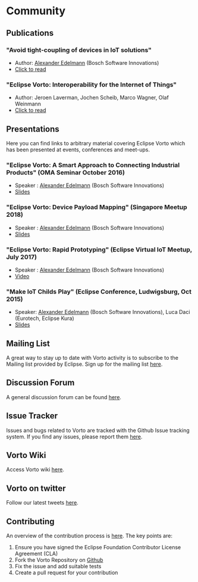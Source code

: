 # Community

## Publications

### "Avoid tight-coupling of devices in IoT solutions"

* Author: [Alexander Edelmann](https://github.com/aedelmann) (Bosch Software Innovations)
* [Click to read](https://blog.bosch-si.com/developer/avoid-tight-coupling-of-devices-in-iot-solutions/) 

### "Eclipse Vorto: Interoperability for the Internet of Things" 
* Author: Jeroen Laverman, Jochen Scheib, Marco Wagner, Olaf Weinmann
* [Click to read](https://jaxenter.com/eclipse-vorto-interoperability-for-the-internet-of-things-125748.html) 

## Presentations

Here you can find links to arbitrary material covering Eclipse Vorto which has been presented at events, conferences and meet-ups.

### "Eclipse Vorto: A Smart Approach to Connecting Industrial Products" (OMA Seminar October 2016)

* Speaker : [Alexander Edelmann](https://github.com/aedelmann) (Bosch Software Innovations)
* [Slides](https://www.slideshare.net/OpenMobileAlliance/iot-seminar-oct-2016-alex-edelmann-bosch-singapore)

### "Eclipse Vorto: Device Payload Mapping" (Singapore Meetup 2018)

* Speaker : [Alexander Edelmann](https://github.com/aedelmann) (Bosch Software Innovations)
* [Slides](https://www.slideshare.net/AlexanderEdelmann2/eclipse-vorto-device-payload-mapping)

### "Eclipse Vorto: Rapid Prototyping" (Eclipse Virtual IoT Meetup, July 2017)

* Speaker : [Alexander Edelmann](https://github.com/aedelmann) (Bosch Software Innovations)
* [Video](https://www.youtube.com/watch?v=_N2UWvq3Cuc)

### "Make IoT Childs Play" (Eclipse Conference, Ludwigsburg, Oct 2015)
* Speaker: [Alexander Edelmann](https://github.com/aedelmann) (Bosch Software Innovations), Luca Daci (Eurotech, Eclipse Kura)
* [Slides](https://www.eclipsecon.org/europe2015/sites/default/files/slides/Make_IoT_Childs_Play.PDF)

## Mailing List
A great way to stay up to date with Vorto activity is to subscribe to the Mailing list provided by Eclipse. Sign up for the mailing list [here](https://dev.eclipse.org/mailman/listinfo/vorto-dev).

## Discussion Forum
A general discussion forum can be found [here](http://www.eclipse.org/forums/index.php?t=thread&frm_id=303).

## Issue Tracker
Issues and bugs related to Vorto are tracked with the Github Issue tracking system. If you find any issues, please report them [here](https://github.com/eclipse/vorto/issues).

## Vorto Wiki
Access Vorto wiki [here](https://wiki.eclipse.org/Vorto).

## Vorto on twitter
Follow our latest tweets [here](https://twitter.com/VortoIoT).

## Contributing
An overview of the contribution process is [here](https://wiki.eclipse.org/Development_Resources/Contributing_via_Git). The key points are:

1. Ensure you have signed the Eclipse Foundation Contributor License Agreement (CLA)
2. Fork the Vorto Repository on [Github](https://github.com/eclipse/vorto)
3. Fix the issue and add suitable tests
4. Create a pull request for your contribution